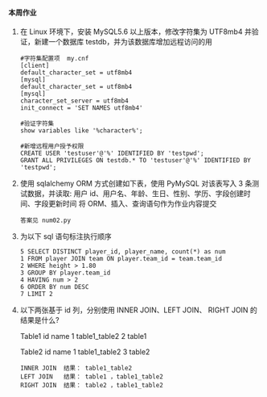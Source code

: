 #### 本周作业
1. 在 Linux 环境下，安装 MySQL5.6 以上版本，修改字符集为 UTF8mb4 并验证，新建一个数据库 testdb，并为该数据库增加远程访问的用

    ```
    #字符集配置项  my.cnf
    [client]
    default_character_set = utf8mb4
    [mysql]
    default_character_set = utf8mb4
    [mysql]
    character_set_server = utf8mb4
    init_connect = 'SET NAMES utf8mb4'

    #验证字符集
    show variables like '%character%';

    #新增远程用户授予权限
    CREATE USER 'testuser'@'%' IDENTIFIED BY 'testpwd';
    GRANT ALL PRIVILEGES ON testdb.* TO 'testuser'@'%' IDENTIFIED BY 'testpwd';  
    ```

2. 使用 sqlalchemy ORM 方式创建如下表，使用 PyMySQL 对该表写入 3 条测试数据，并读取:
用户 id、用户名、年龄、生日、性别、学历、字段创建时间、字段更新时间
将 ORM、插入、查询语句作为作业内容提交

    ```
    答案见 num02.py
    ```

3. 为以下 sql 语句标注执行顺序
    ```
    5 SELECT DISTINCT player_id, player_name, count(*) as num 
    1 FROM player JOIN team ON player.team_id = team.team_id 
    2 WHERE height > 1.80 
    3 GROUP BY player.team_id 
    4 HAVING num > 2 
    6 ORDER BY num DESC 
    7 LIMIT 2
    ```

4. 以下两张基于 id 列，分别使用 INNER JOIN、LEFT JOIN、 RIGHT JOIN 的结果是什么?

    Table1
    id name
    1 table1_table2
    2 table1

    Table2
    id name
    1 table1_table2
    3 table2

    ```
    INNER JOIN  结果： table1_table2
    LEFT JOIN   结果： table1 ，table1_table2
    RIGHT JOIN  结果： table2 ，table1_table2
    ```
